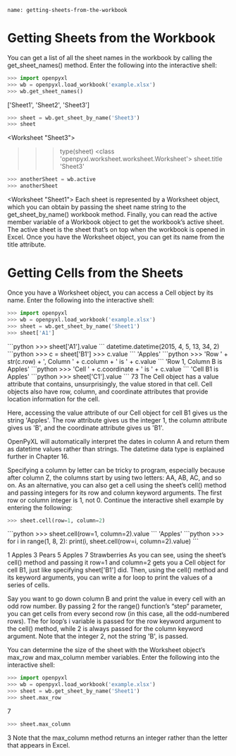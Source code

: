 ```ngMeta
name: getting-sheets-from-the-workbook
```
# Getting Sheets from the Workbook
You can get a list of all the sheet names in the workbook by calling the get_sheet_names() method. Enter the following into the interactive shell:

```python
>>> import openpyxl
>>> wb = openpyxl.load_workbook('example.xlsx')
>>> wb.get_sheet_names()
```
['Sheet1', 'Sheet2', 'Sheet3']
```python
>>> sheet = wb.get_sheet_by_name('Sheet3')
>>> sheet
```
<Worksheet "Sheet3">

>>> type(sheet) <class 'openpyxl.worksheet.worksheet.Worksheet'>
>>> sheet.title
'Sheet3'

```python
>>> anotherSheet = wb.active
>>> anotherSheet
```
<Worksheet "Sheet1">
Each sheet is represented by a Worksheet object, which you can obtain by passing the sheet name string to the get_sheet_by_name() workbook method. Finally, you can read the active member variable of a Workbook object to get the workbook’s active sheet. The active sheet is the sheet that’s on top when the workbook is opened in Excel. Once you have the Worksheet object, you can get its name from the title attribute.

# Getting Cells from the Sheets
Once you have a Worksheet object, you can access a Cell object by its name. Enter the following into the interactive shell:

```python
>>> import openpyxl
>>> wb = openpyxl.load_workbook('example.xlsx')
>>> sheet = wb.get_sheet_by_name('Sheet1')
>>> sheet['A1']
```
<Cell Sheet1.A1>
```python
>>> sheet['A1'].value
```
datetime.datetime(2015, 4, 5, 13, 34, 2)
```python
>>> c = sheet['B1']
>>> c.value
```
'Apples'
```python
>>> 'Row ' + str(c.row) + ', Column ' + c.column + ' is ' + c.value
```
'Row 1, Column B is Apples'
```python
>>> 'Cell ' + c.coordinate + ' is ' + c.value
```
'Cell B1 is Apples'
```python
>>> sheet['C1'].value
```
73
The Cell object has a value attribute that contains, unsurprisingly, the value stored in that cell. Cell objects also have row, column, and coordinate attributes that provide location information for the cell.

Here, accessing the value attribute of our Cell object for cell B1 gives us the string 'Apples'. The row attribute gives us the integer 1, the column attribute gives us 'B', and the coordinate attribute gives us 'B1'.

OpenPyXL will automatically interpret the dates in column A and return them as datetime values rather than strings. The datetime data type is explained further in Chapter 16.

Specifying a column by letter can be tricky to program, especially because after column Z, the columns start by using two letters: AA, AB, AC, and so on. As an alternative, you can also get a cell using the sheet’s cell() method and passing integers for its row and column keyword arguments. The first row or column integer is 1, not 0. Continue the interactive shell example by entering the following:

```python
>>> sheet.cell(row=1, column=2)
```
<Cell Sheet1.B1>
```python
>>> sheet.cell(row=1, column=2).value
```
'Apples'
```python
>>> for i in range(1, 8, 2):
        print(i, sheet.cell(row=i, column=2).value)
```

1 Apples
3 Pears
5 Apples
7 Strawberries
As you can see, using the sheet’s cell() method and passing it row=1 and column=2 gets you a Cell object for cell B1, just like specifying sheet['B1'] did. Then, using the cell() method and its keyword arguments, you can write a for loop to print the values of a series of cells.

Say you want to go down column B and print the value in every cell with an odd row number. By passing 2 for the range() function’s “step” parameter, you can get cells from every second row (in this case, all the odd-numbered rows). The for loop’s i variable is passed for the row keyword argument to the cell() method, while 2 is always passed for the column keyword argument. Note that the integer 2, not the string 'B', is passed.

You can determine the size of the sheet with the Worksheet object’s max_row and max_column member variables. Enter the following into the interactive shell:

```python
>>> import openpyxl
>>> wb = openpyxl.load_workbook('example.xlsx')
>>> sheet = wb.get_sheet_by_name('Sheet1')
>>> sheet.max_row
```
7
```python
>>> sheet.max_column
```
3
Note that the max_column method returns an integer rather than the letter that appears in Excel.